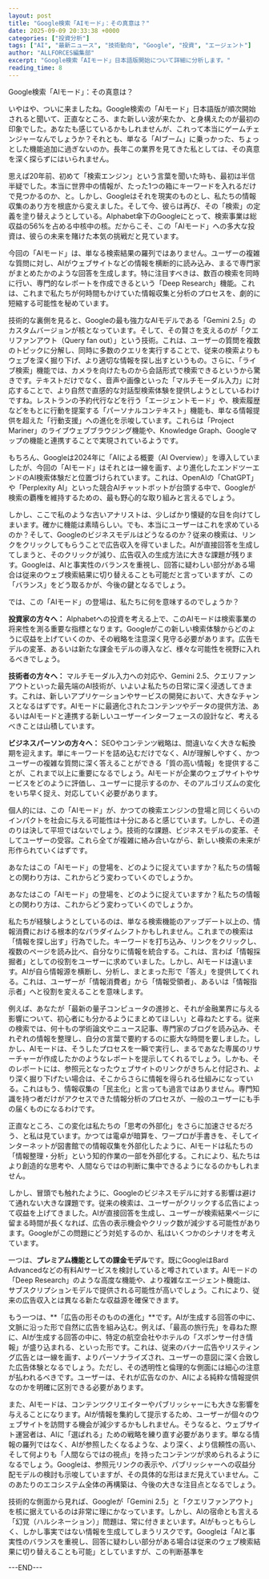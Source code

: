 ```yaml
---
layout: post
title: "Google検索「AIモード」：その真意は？"
date: 2025-09-09 20:33:38 +0000
categories: ["投資分析"]
tags: ["AI", "最新ニュース", "技術動向", "Google", "投資", "エージェント"]
author: "ALLFORCES編集部"
excerpt: "Google検索「AIモード」日本語版開始について詳細に分析します。"
reading_time: 8
---
```


Google検索「AIモード」：その真意は？

いやはや、ついに来ましたね。Google検索の「AIモード」日本語版が順次開始されると聞いて、正直なところ、また新しい波が来たか、と身構えたのが最初の印象でした。あなたも感じているかもしれませんが、これって本当にゲームチェンジャーなんでしょうか？それとも、単なる「AIブーム」に乗っかった、ちょっとした機能追加に過ぎないのか。長年この業界を見てきた私としては、その真意を深く探らずにはいられません。

思えば20年前、初めて「検索エンジン」という言葉を聞いた時も、最初は半信半疑でした。本当に世界中の情報が、たった1つの箱にキーワードを入れるだけで見つかるのか、と。しかし、Googleはそれを現実のものとし、私たちの情報収集のあり方を根底から変えました。そして今、彼らは再び、その「検索」の定義を塗り替えようとしている。Alphabet傘下のGoogleにとって、検索事業は総収益の56%を占める中核中の核。だからこそ、この「AIモード」への多大な投資は、彼らの未来を賭けた本気の挑戦だと見ています。

今回の「AIモード」は、単なる検索結果の羅列ではありません。ユーザーの複雑な質問に対し、AIがウェブサイトなどの情報を横断的に読み込み、まるで専門家がまとめたかのような回答を生成します。特に注目すべきは、数百の検索を同時に行い、専門的なレポートを作成できるという「Deep Research」機能。これは、これまで私たちが何時間もかけていた情報収集と分析のプロセスを、劇的に短縮する可能性を秘めています。

技術的な裏側を見ると、Googleの最も強力なAIモデルである「Gemini 2.5」のカスタムバージョンが核となっています。そして、その賢さを支えるのが「クエリファンアウト（Query fan out）」という技術。これは、ユーザーの質問を複数のトピックに分解し、同時に多数のクエリを実行することで、従来の検索よりもウェブを深く掘り下げ、より適切な情報を探し出すというもの。さらに、「ライブ検索」機能では、カメラを向けたものから会話形式で検索できるというから驚きです。テキストだけでなく、音声や画像といった「マルチモーダル入力」に対応することで、より自然で直感的な対話型検索体験を提供しようとしているわけですね。レストランの予約代行などを行う「エージェントモード」や、検索履歴などをもとに行動を提案する「パーソナルコンテキスト」機能も、単なる情報提供を超えた「行動支援」への進化を示唆しています。これらは「Project Mariner」のライブウェブブラウジング機能や、Knowledge Graph、Googleマップの機能と連携することで実現されているようです。

もちろん、Googleは2024年に「AIによる概要（AI Overview）」を導入していましたが、今回の「AIモード」はそれとは一線を画す、より進化したエンドツーエンドのAI検索体験だと位置づけられています。これは、OpenAIの「ChatGPT」や「Perplexity AI」といった競合AIチャットボットが台頭する中で、Googleが検索の覇権を維持するための、最も野心的な取り組みと言えるでしょう。

しかし、ここで私のような古いアナリストは、少しばかり懐疑的な目を向けてしまいます。確かに機能は素晴らしい。でも、本当にユーザーはこれを求めているのか？そして、Googleのビジネスモデルはどうなるのか？従来の検索は、リンクをクリックしてもらうことで広告収入を得ていました。AIが直接回答を生成してしまうと、そのクリックが減り、広告収入の生成方法に大きな課題が残ります。Googleは、AIと事実性のバランスを重視し、回答に疑わしい部分がある場合は従来のウェブ検索結果に切り替えることも可能だと言っていますが、この「バランス」をどう取るかが、今後の鍵となるでしょう。

では、この「AIモード」の登場は、私たちに何を意味するのでしょうか？

**投資家の方々へ：** Alphabetへの投資を考える上で、このAIモードは検索事業の将来性を測る重要な指標となります。Googleがこの新しい検索体験からどのように収益を上げていくのか、その戦略を注意深く見守る必要があります。広告モデルの変革、あるいは新たな課金モデルの導入など、様々な可能性を視野に入れるべきでしょう。

**技術者の方々へ：** マルチモーダル入力への対応や、Gemini 2.5、クエリファンアウトといった最先端のAI技術が、いよいよ私たちの日常に深く浸透してきます。これは、新しいアプリケーションやサービスの開発において、大きなチャンスとなるはずです。AIモードに最適化されたコンテンツやデータの提供方法、あるいはAIモードと連携する新しいユーザーインターフェースの設計など、考えるべきことは山積しています。

**ビジネスパーソンの方々へ：** SEOやコンテンツ戦略は、間違いなく大きな転換期を迎えます。単にキーワードを詰め込むだけでなく、AIが理解しやすく、かつユーザーの複雑な質問に深く答えることができる「質の高い情報」を提供することが、これまで以上に重要になるでしょう。AIモードが企業のウェブサイトやサービスをどのように評価し、ユーザーに提示するのか、そのアルゴリズムの変化をいち早く捉え、対応していく必要があります。

個人的には、この「AIモード」が、かつての検索エンジンの登場と同じくらいのインパクトを社会に与える可能性は十分にあると感じています。しかし、その道のりは決して平坦ではないでしょう。技術的な課題、ビジネスモデルの変革、そしてユーザーの受容。これら全てが複雑に絡み合いながら、新しい検索の未来が形作られていくはずです。

あなたはこの「AIモード」の登場を、どのように捉えていますか？私たちの情報との関わり方は、これからどう変わっていくのでしょうか。

あなたはこの「AIモード」の登場を、どのように捉えていますか？私たちの情報との関わり方は、これからどう変わっていくのでしょうか。

私たちが経験しようとしているのは、単なる検索機能のアップデート以上の、情報消費における根本的なパラダイムシフトかもしれません。これまでの検索は「情報を探し出す」行為でした。キーワードを打ち込み、リンクをクリックし、複数のページを読み比べ、自分なりに情報を統合する。これは、言わば「情報採掘者」としての役割をユーザーに求めていました。しかし、AIモードは違います。AIが自ら情報源を横断し、分析し、まとまった形で「答え」を提供してくれる。これは、ユーザーが「情報消費者」から「情報受領者」、あるいは「情報指示者」へと役割を変えることを意味します。

例えば、あなたが「最新の量子コンピュータの進捗と、それが金融業界に与える影響について、初心者にも分かるようにまとめてほしい」と尋ねたとする。従来の検索では、何十もの学術論文やニュース記事、専門家のブログを読み込み、それぞれの情報を整理し、自分の言葉で要約するのに膨大な時間を要しました。しかし、AIモードは、そうしたプロセスを一瞬で実行し、まるであなた専属のリサーチャーが作成したかのようなレポートを提示してくれるでしょう。しかも、そのレポートには、参照元となったウェブサイトのリンクがきちんと付記され、より深く掘り下げたい場合は、そこからさらに情報を得られる仕組みになっている。これはもう、情報収集の「民主化」と言っても過言ではありません。専門知識を持つ者だけがアクセスできた情報分析のプロセスが、一般のユーザーにも手の届くものになるわけです。

正直なところ、この変化は私たちの「思考の外部化」をさらに加速させるだろう、と私は見ています。かつては電卓が暗算を、ワープロが手書きを、そしてインターネットが図書館での情報収集を外部化したように、AIモードは私たちの「情報整理・分析」という知的作業の一部を外部化する。これにより、私たちはより創造的な思考や、人間ならではの判断に集中できるようになるのかもしれません。

しかし、冒頭でも触れたように、Googleのビジネスモデルに対する影響は避けて通れない大きな課題です。従来の検索は、ユーザーがクリックする広告によって収益を上げてきました。AIが直接回答を生成し、ユーザーが検索結果ページに留まる時間が長くなれば、広告の表示機会やクリック数が減少する可能性があります。Googleがこの問題にどう対処するのか、私はいくつかのシナリオを考えています。

一つは、**プレミアム機能としての課金モデル**です。既にGoogleはBard Advancedなどの有料AIサービスを検討していると噂されています。AIモードの「Deep Research」のような高度な機能や、より複雑なエージェント機能は、サブスクリプションモデルで提供される可能性が高いでしょう。これにより、従来の広告収入とは異なる新たな収益源を確保できます。

もう一つは、**「広告の形そのものの進化」**です。AIが生成する回答の中に、文脈に沿った形で自然に広告を組み込む。例えば、「最高の旅行先」を尋ねた際に、AIが生成する回答の中に、特定の航空会社やホテルの「スポンサー付き情報」が盛り込まれる、といった形です。これは、従来のバナー広告やリスティング広告とは一線を画す、よりパーソナライズされ、ユーザーの意図に深く合致した広告体験となるでしょう。ただし、その透明性と倫理的な側面には細心の注意が払われるべきです。ユーザーは、それが広告なのか、AIによる純粋な情報提供なのかを明確に区別できる必要があります。

また、AIモードは、コンテンツクリエイターやパブリッシャーにも大きな影響を与えることになります。AIが情報を集約して提示するため、ユーザーが個々のウェブサイトを訪問する機会が減少するかもしれません。そうなると、ウェブサイト運営者は、AIに「選ばれる」ための戦略を練り直す必要があります。単なる情報の羅列ではなく、AIが参照したくなるような、より深く、より信頼性の高い、そして何よりも「人間ならではの視点」を持ったコンテンツが求められるようになるでしょう。Googleは、参照元リンクの表示や、パブリッシャーへの収益分配モデルの検討も示唆していますが、その具体的な形はまだ見えていません。このあたりのエコシステム全体の再構築は、今後の大きな注目点となるでしょう。

技術的な側面から見れば、Googleが「Gemini 2.5」と「クエリファンアウト」を核に据えているのは非常に理にかなっています。しかし、AIの宿命とも言える「幻覚（ハルシネーション）」問題は、常に付きまといます。AIがもっともらしく、しかし事実ではない情報を生成してしまうリスクです。Googleは「AIと事実性のバランスを重視し、回答に疑わしい部分がある場合は従来のウェブ検索結果に切り替えることも可能」としていますが、この判断基準を

---END---
